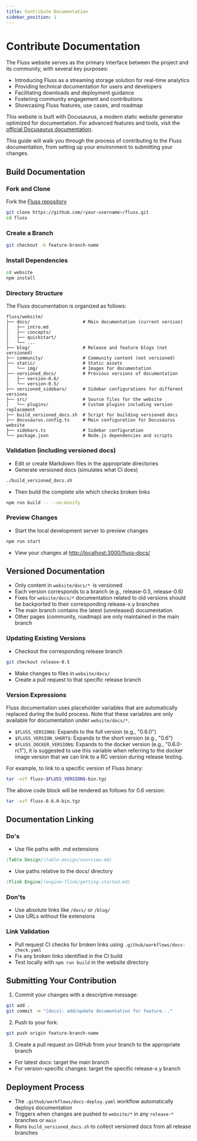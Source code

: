 ```yaml
---
title: Contribute Documentation
sidebar_position: 1
---
```


# Contribute Documentation

The Fluss website serves as the primary interface between the project and its community, with several key purposes:

* Introducing Fluss as a streaming storage solution for real-time analytics
* Providing technical documentation for users and developers
* Facilitating downloads and deployment guidance
* Fostering community engagement and contributions
* Showcasing Fluss features, use cases, and roadmap

This website is built with Docusaurus, a modern static website generator optimized for documentation. For advanced features and tools, visit the [official Docusaurus documentation](https://docusaurus.io/).

This guide will walk you through the process of contributing to the Fluss documentation, from setting up your environment to submitting your changes.

## Build Documentation

### Fork and Clone
Fork the [Fluss repository](https://github.com/apache/fluss)
    
``` bash
git clone https://github.com/<your-username>/fluss.git
cd fluss
```

### Create a Branch
```bash
git checkout -b feature-branch-name
```

### Install Dependencies
```bash
cd website
npm install
```

### Directory Structure
The Fluss documentation is organized as follows:
```
fluss/website/
├── docs/                    # Main documentation (current version)
│   ├── intro.md
│   ├── concepts/
│   ├── quickstart/
│   └── ...
├── blog/                    # Release and feature blogs (not versioned)
├── community/               # Community content (not versioned)
├── static/                  # Static assets
│   └── img/                 # Images for documentation
├── versioned_docs/          # Previous versions of documentation
│   ├── version-0.6/
│   └── version-0.5/
├── versioned_sidebars/      # Sidebar configurations for different versions
├── src/                     # Source files for the website
│   └── plugins/             # Custom plugins including version replacement
├── build_versioned_docs.sh  # Script for building versioned docs
├── docusaurus.config.ts     # Main configuration for Docusaurus website
├── sidebars.ts              # Sidebar configuration
└── package.json             # Node.js dependencies and scripts
```

### Validation (including versioned docs)
- Edit or create Markdown files in the appropriate directories
- Generate versioned docs (simulates what CI does)
```bash
./build_versioned_docs.sh
```
- Then build the complete site which checks broken links
``` bash
npm run build -- --no-minify
```
  
### Preview Changes
- Start the local development server to preview changes
```bash
npm run start
```
- View your changes at [http://localhost:3000/fluss-docs/](http://localhost:3000/fluss-docs/)

## Versioned Documentation
- Only content in `website/docs/* `is versioned
- Each version corresponds to a branch (e.g., release-0.5, release-0.6)
- Fixes for `website/docs/*` documentation related to old versions should be backported to their corresponding release-x.y branches
- The main branch contains the latest (unreleased) documentation
- Other pages (community, roadmap) are only maintained in the main branch

### Updating Existing Versions
- Checkout the corresponding release branch
``` bash
git checkout release-0.5
```
- Make changes to files in `website/docs/`
- Create a pull request to that specific release branch

### Version Expressions
Fluss documentation uses placeholder variables that are automatically replaced during the build process. Note that these variables are only available for documentation under `website/docs/*`.
- `$FLUSS_VERSION$`: Expands to the full version (e.g., "0.6.0")
- `$FLUSS_VERSION_SHORT$`: Expands to the short version (e.g., "0.6")
- `$FLUSS_DOCKER_VERSION$`: Expands to the docker version (e.g., "0.6.0-rc1"), it is suggested to use this variable when referring to the docker image version that we can link to a RC version during release testing.

For example, to link to a specific version of Fluss binary:

```bash
tar -xzf fluss-$FLUSS_VERSION$-bin.tgz
```

The above code block will be rendered as follows for 0.6 version:

```bash
tar -xzf fluss-0.6.0-bin.tgz
```

## Documentation Linking

### Do's
- Use file paths with .md extensions
``` markdown
[Table Design](table-design/overview.md)
```

- Use paths relative to the docs/ directory
``` markdown
[Flink Engine](engine-flink/getting-started.md)
```


### Don'ts
- Use absolute links like `/docs/` or `/blog/`
- Use URLs without file extensions

### Link Validation
- Pull request CI checks for broken links using `.github/workflows/docs-check.yaml`
- Fix any broken links identified in the CI build
- Test locally with `npm run build` in the website directory

## Submitting Your Contribution
1. Commit your changes with a descriptive message:
```bash
git add .
git commit -m "[docs]: add/update documentation for feature..."
```
2. Push to your fork:
```bash
git push origin feature-branch-name
```
3. Create a pull request on GitHub from your branch to the appropriate branch
- For latest docs: target the main branch
- For version-specific changes: target the specific release-x.y branch

## Deployment Process
- The `.github/workflows/docs-deploy.yaml` workflow automatically deploys documentation
- Triggers when changes are pushed to `website/*` in any `release-*` branches or `main`
- Runs `build_versioned_docs.sh` to collect versioned docs from all release branches
